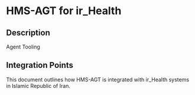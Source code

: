 # HMS-AGT for ir_Health

## Description

Agent Tooling

## Integration Points

This document outlines how HMS-AGT is integrated with ir_Health systems in Islamic Republic of Iran.
